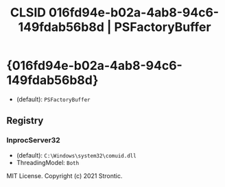 ﻿---
title: "CLSID 016fd94e-b02a-4ab8-94c6-149fdab56b8d | PSFactoryBuffer"
excerpt: What is COM-Object CLSID 016fd94e-b02a-4ab8-94c6-149fdab56b8d?
---

# {016fd94e-b02a-4ab8-94c6-149fdab56b8d}

* (default): `PSFactoryBuffer`

## Registry


### InprocServer32

* (default): `C:\Windows\system32\comuid.dll`
* ThreadingModel: `Both`

MIT License. Copyright (c) 2021 Strontic.


